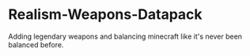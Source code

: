# Realism-Weapons-Datapack
Adding legendary weapons and balancing minecraft like it's never been balanced before.
